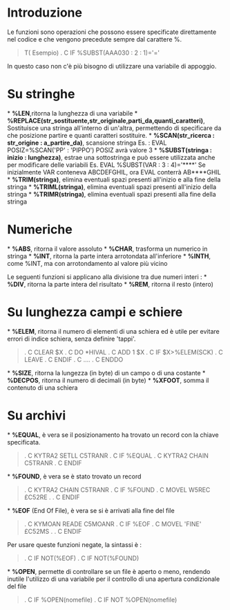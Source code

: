 # Introduzione
Le funzioni sono operazioni che possono essere specificate direttamente nel codice e che vengono precedute sempre dal carattere %.
> T( Esempio)
.    C                   IF        %SUBST(AAA030 : 2 : 1)='='

In questo caso non c'è più bisogno di utilizzare una variabile di appoggio.

# Su stringhe
 \* **%LEN**,ritorna la lunghezza di una variabile
 \* **%REPLACE(str_sostituente,str_originale,parti_da,quanti_caratteri)**, Sostituisce una stringa all'interno di un'altra, permettendo di specificare da che posizione partire e quanti caratteri sostituire.
 \* **%SCAN(str_ricerca  :  str_origine  :  a_partire_da)**, scansione stringa Es. :  EVAL POSIZ=%SCAN('PP' : 'PIPPO')       POSIZ avrà valore 3
 \* **%SUBST(stringa : inizio : lunghezza)**, estrae una sottostringa e può essere utilizzata anche per modificare delle variabili Es.  EVAL %SUBST(VAR : 3 : 4)='\*\*\*\*'       Se inizialmente VAR conteneva ABCDEFGHIL, ora EVAL conterrà AB\*\*\*\*GHIL
 \* **%TRIM(stringa)**, elimina eventuali spazi presenti all'inizio e alla fine della stringa
 \* **%TRIML(stringa)**,  elimina eventuali spazi presenti all'inizio della stringa
 \* **%TRIMR(stringa)**,  elimina eventuali spazi presenti alla fine della stringa

# Numeriche
 \* **%ABS**, ritorna il valore assoluto
 \* **%CHAR**,  trasforma un numerico in stringa
 \* **%INT**, ritorna la parte intera arrotondata all'inferiore
 \* **%INTH**, come %INT, ma con arrotondamento al valore più vicino

Le seguenti funzioni si applicano alla divisione tra due numeri interi : 
 \* **%DIV**, ritorna la parte intera del risultato
 \* **%REM**, ritorna il resto (intero)

# Su lunghezza campi e schiere
 \* **%ELEM**, ritorna il numero di elementi di una schiera ed è utile per evitare errori di indice schiera, senza definire 'tappi'.
>.     C                   CLEAR                 $X
.     C                   DO        \*HIVAL
.     C                   ADD       1           $X
.     C                   IF        $X>%ELEM(SCK)
.     C                   LEAVE
.     C                   ENDIF
.     C                   ....
.     C                   ENDDO


 \* **%SIZE**, ritorna la lungezza (in byte) di un campo o di una costante
 \* **%DECPOS**, ritorna il numero di decimali (in byte)
 \* **%XFOOT**, somma il contenuto di una schiera

# Su archivi
 \* **%EQUAL**, è vera se il posizionamento ha trovato un record con la chiave specificata.

>.     C     KYTRA2        SETLL     C5TRANR
.     C                   IF        %EQUAL
.     C     KYTRA2        CHAIN     C5TRANR
.     C                   ENDIF


 \* **%FOUND**, è vera se è stato trovato un record

>.     C     KYTRA2        CHAIN     C5TRANR
.     C                   IF        %FOUND
.     C                   MOVEL     W5REC         £C52RE                                  .
.     C                   ENDIF


 \* **%EOF** (End Of File), è vera se si è arrivati alla fine del file

>.     C     KYMOAN        READE     C5MOANR
.     C                   IF        %EOF
.     C                   MOVEL     'FINE'        £C52MS                                         .
.     C                   ENDIF


Per usare queste funzioni negate, la sintassi è : 

>.     C                   IF        NOT(%EOF)
.     C                   IF        NOT(%FOUND)


 \* **%OPEN**, permette di controllare se un file è aperto o meno, rendendo inutile l'utilizzo di una variabile per il controllo di una apertura condizionale del file

>.     C                   IF        %OPEN(nomefile)
.     C                   IF        NOT %OPEN(nomefile)

